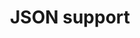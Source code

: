 ---
title: 'JSON support'
description: Ballerina and Java both support JSON, a lightweight data-interchange format. Ballerina has native JSON support, allowing seamless integration with JSON-based systems and APIs. In Java, external libraries like Jackson or Gson provide comprehensive JSON processing capabilities.
url: https://github.com/ballerina-guides/integration-samples/tree/main/working_with_json
---